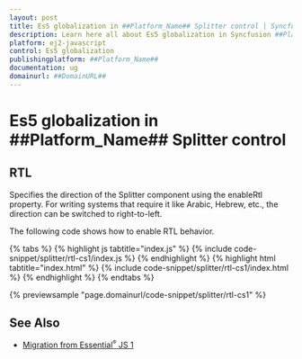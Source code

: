 ```yaml
---
layout: post
title: Es5 globalization in ##Platform_Name## Splitter control | Syncfusion
description: Learn here all about Es5 globalization in Syncfusion ##Platform_Name## Splitter control of Syncfusion Essential JS 2 and more.
platform: ej2-javascript
control: Es5 globalization 
publishingplatform: ##Platform_Name##
documentation: ug
domainurl: ##DomainURL##
---
```


# Es5 globalization in ##Platform_Name## Splitter control

## RTL

Specifies the direction of the Splitter component using the enableRtl property. For writing systems that require it like Arabic, Hebrew, etc., the direction can be switched to right-to-left.

The following code shows how to enable RTL behavior.

{% tabs %}
{% highlight js tabtitle="index.js" %}
{% include code-snippet/splitter/rtl-cs1/index.js %}
{% endhighlight %}
{% highlight html tabtitle="index.html" %}
{% include code-snippet/splitter/rtl-cs1/index.html %}
{% endhighlight %}
{% endtabs %}
        
{% previewsample "page.domainurl/code-snippet/splitter/rtl-cs1" %}

## See Also

* [Migration from Essential<sup style="font-size:70%">&reg;</sup> JS 1](./ej1-api-migration)
